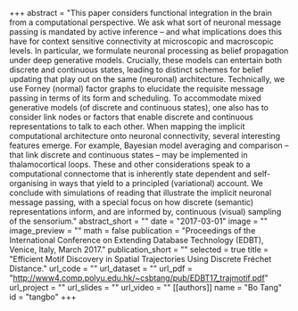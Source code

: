 +++
abstract = "This paper considers functional integration in the brain from a computational perspective. We ask what sort of neuronal message passing is mandated by active inference – and what implications does this have for context sensitive connectivity at microscopic and macroscopic levels. In particular, we formulate neuronal processing as belief propagation under deep generative models. Crucially, these models can entertain both discrete and continuous states, leading to distinct schemes for belief updating that play out on the same (neuronal) architecture. Technically, we use Forney (normal) factor graphs to elucidate the requisite message passing in terms of its form and scheduling. To accommodate mixed generative models (of discrete and continuous states), one also has to consider link nodes or factors that enable discrete and continuous representations to talk to each other. When mapping the implicit computational architecture onto neuronal connectivity, several interesting features emerge. For example, Bayesian model averaging and comparison – that link discrete and continuous states – may be implemented in thalamocortical loops. These and other considerations speak to a computational connectome that is inherently state dependent and self-organising in ways that yield to a principled (variational) account. We conclude with simulations of reading that illustrate the implicit neuronal message passing, with a special focus on how discrete (semantic) representations inform, and are informed by, continuous (visual) sampling of the sensorium."
abstract_short = ""
date = "2017-03-01"
image = ""
image_preview = ""
math = false
publication = "Proceedings of the International Conference on Extending Database Technology (EDBT), Venice, Italy, March 2017."
publication_short = ""
selected = true
title = "Efficient Motif Discovery in Spatial Trajectories Using Discrete Fréchet Distance."
url_code = ""
url_dataset = ""
url_pdf = "http://www4.comp.polyu.edu.hk/~csbtang/pub/EDBT17_trajmotif.pdf"
url_project = ""
url_slides = ""
url_video = ""
[[authors]]
    name = "Bo Tang"
    id = "tangbo"
+++
